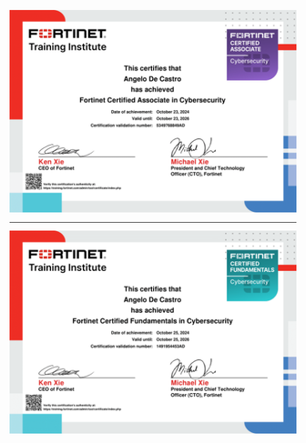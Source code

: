 


<p align="center">
  <img src="../../Certimg/FortinetCertifiedAssociate.png" alt="Fortinet Certified Associate" width="600"/>
</p>


-----

<p align="center">
  <img src="../../Certimg/FortinetFundamentals.png" alt="Fortinet Fundamentals" width="600"/>
</p>





